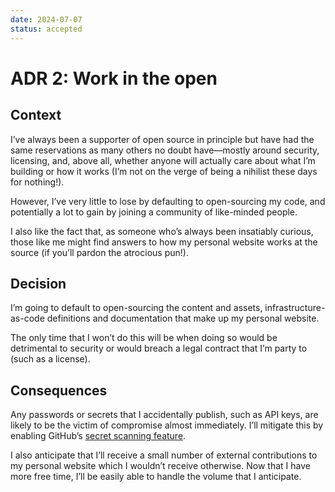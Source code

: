```yaml
---
date: 2024-07-07
status: accepted
---
```


# ADR 2: Work in the open

## Context

I’ve always been a supporter of open source in principle but have had the same reservations as many others no doubt have—mostly around security, licensing, and, above all, whether anyone will actually care about what I’m building or how it works (I’m not on the verge of being a nihilist these days for nothing!).

However, I’ve very little to lose by defaulting to open-sourcing my code, and potentially a lot to gain by joining a community of like-minded people.

I also like the fact that, as someone who’s always been insatiably curious, those like me might find answers to how my personal website works at the source (if you’ll pardon the atrocious pun!).

## Decision

I’m going to default to open-sourcing the content and assets, infrastructure-as-code definitions and documentation that make up my personal website.

The only time that I won’t do this will be when doing so would be detrimental to security or would breach a legal contract that I’m party to (such as a license).

## Consequences

Any passwords or secrets that I accidentally publish, such as API keys, are likely to be the victim of compromise almost immediately. I’ll mitigate this by enabling GitHub’s [secret scanning feature][secretscanning].

I also anticipate that I’ll receive a small number of external contributions to my personal website which I wouldn’t receive otherwise. Now that I have more free time, I’ll be easily able to handle the volume that I anticipate.

[secretscanning]: https://docs.github.com/en/code-security/secret-scanning
